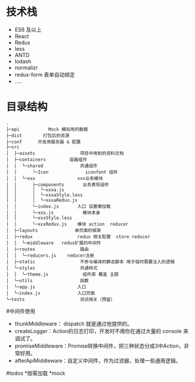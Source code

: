 # 技术栈
- ES6 及以上
- React
- Redux
- less
- ANTD
- lodash
- normalizr
- redux-form 表单自动绑定
- .....


# 目录结构
```
.
├─api           Mock 模拟用的数据
├─dist        打包后的资源      
├─conf      开发用服务器 & 配置
├─src           
│  ├─assets                 项目中用到的资料文档
│  ├─containers         容器组件
│  │  └─shared              共通组件
│  │      └─Icon              iconfont 组件
│  │  └─xxx                xxx业务模块
│  │      ├─components       业务表现组件
│  │      │  └─xxxa.js                
│  │      │  └─xxxaStyle.less    
│  │      │  └─xxxaRedux.js
│  │      └─index.js       入口 设置懒加载             
│  │      └─xxx.js           模块本身                
│  │      └─xxxStyle.less                 
│  │      └─xxxRedux.js    模块 action  reducer
│  ├─layouts              单页面的框架
│  ├─redux                 redux 相关配置  store reducer
│  │  └─middleware   redux扩展的中间件
│  ├─routes                 路由
│  │  └─reducers.js    reducer注册
│  ├─static                 不参与编译的静态脚本 用于临时需要注入的逻辑
│  └─styles                 共通样式
│  │  └─theme.js             组件库 覆盖 主题
│  └─utils                  函数
│  └─app.js                入口
│  └─index.js              入口页面
└─tests                     测试相关（预留）
```
#中间件使用

- thunkMiddleware： dispatch 就是通过他提供的。
- createLogger：Action的日志打印，开发时不用你在通过大量的 console 来调试了。
- promiseMiddleware：Promise转换中间件，把三种状态分成3中Action，非常好用。
- afterApiMiddleware：自定义中间件，作为过滤器，处理一些通用逻辑。



#todos
*按需加载
*mock

